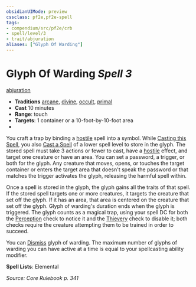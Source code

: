 ```yaml
---
obsidianUIMode: preview
cssclass: pf2e,pf2e-spell
tags:
- compendium/src/pf2e/crb
- spell/level/3
- trait/abjuration
aliases: ["Glyph Of Warding"]
---
```

# Glyph Of Warding *Spell 3*   
[abjuration](abjuration.md "Abjuration School Trait")  

- **Traditions** [arcane](arcane.md "Arcane Tradition Trait"), [divine](divine.md "Divine Tradition Trait"), [occult](occult.md "Occult Tradition Trait"), [primal](primal.md "Primal Tradition Trait")
- **Cast** 10 minutes 
- **Range**: touch
- **Targets**: 1 container or a 10-foot-by-10-foot area
- 

You craft a trap by binding a [hostile](conditions.md#Hostile) spell into a symbol. While [Casting this Spell](cast-a-spell.md), you also [Cast a Spell](cast-a-spell.md) of a lower spell level to store in the glyph. The stored spell must take 3 actions or fewer to cast, have a [hostile](conditions.md#Hostile) effect, and target one creature or have an area. You can set a password, a trigger, or both for the glyph. Any creature that moves, opens, or touches the target container or enters the target area that doesn't speak the password or that matches the trigger activates the glyph, releasing the harmful spell within.

Once a spell is stored in the glyph, the glyph gains all the traits of that spell. If the stored spell targets one or more creatures, it targets the creature that set off the glyph. If it has an area, that area is centered on the creature that set off the glyph. Glyph of warding's duration ends when the glyph is triggered. The glyph counts as a magical trap, using your spell DC for both the [Perception](skills.md#Perception) check to notice it and the [Thievery](skills.md#Thievery) check to disable it; both checks require the creature attempting them to be trained in order to succeed.

You can [Dismiss](dismiss.md) glyph of warding. The maximum number of glyphs of warding you can have active at a time is equal to your spellcasting ability modifier.

**Spell Lists**: Elemental

*Source: Core Rulebook p. 341*